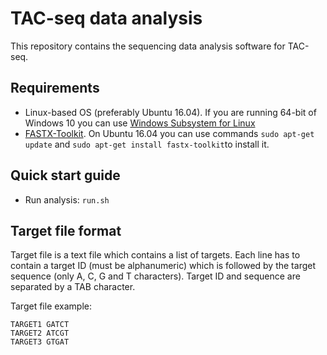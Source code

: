 # TAC-seq data analysis

This repository contains the sequencing data analysis software for TAC-seq.

## Requirements
* Linux-based OS (preferably Ubuntu 16.04). If you are running 64-bit of Windows 10 you can use [Windows Subsystem for Linux](https://docs.microsoft.com/en-us/windows/wsl/install-win10)
* [FASTX-Toolkit](https://github.com/agordon/fastx_toolkit). On Ubuntu 16.04 you can use commands `sudo apt-get update` and `sudo apt-get install fastx-toolkit`to install it.

## Quick start guide
* Run analysis: `run.sh`

## Target file format
Target file is a text file which contains a list of targets. Each line has to contain a target ID (must be alphanumeric) which is followed by the target sequence (only A, C, G and T characters). Target ID and sequence are separated by a TAB character.

Target file example:

    TARGET1 GATCT
    TARGET2 ATCGT
    TARGET3 GTGAT
    
